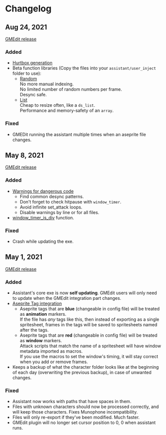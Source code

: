 # Changelog

## Aug 24, 2021

[GMEdit release](https://github.com/Rivals-Workshop-Community-Projects/rivals-workshop-assistant-gmedit/releases/tag/1.1.8)

### Added

- [Hurtbox generation](animation_handling.md#hurtbox-generation)
- Beta function libraries (Copy the files into your `assistant/user_inject` folder to use):
  - [Random](https://github.com/Rivals-Workshop-Community-Projects/injector-library/blob/beta/inject/random.gml)  \
    No more manual indexing.  \
    No limited number of random numbers per frame.  \
    Desync safe. 
  - [List](https://github.com/Rivals-Workshop-Community-Projects/injector-library/blob/beta/inject/list.gml)  \
    Cheap to resize often, like a `ds_list`.  \
    Performance and memory-safety of an `array`.

### Fixed

- GMEDit running the assistant multiple times when an aseprite file changes. 

## May 8, 2021

[GMEdit release](https://github.com/Rivals-Workshop-Community-Projects/rivals-workshop-assistant-gmedit/releases/tag/1.1.0)

### Added

- [Warnings for dangerous code](warnings)
    - Find common desync patterns.
    - Don't forget to check hitpause with `window_timer`.
    - Avoid infinite set_attack loops.
    - Disable warnings by line or for all files.
- [window_timer_is_div](function_library/attacks/window_time_is_div.md) function.

### Fixed

- Crash while updating the exe.

## May 1, 2021

[GMEdit release](https://github.com/Rivals-Workshop-Community-Projects/rivals-workshop-assistant-gmedit/releases/tag/1.0.0)

### Added

- Assistant's core exe is now **self updating**. GMEdit users will only need to update when the GMEdit integration part
  changes.
- [Aseprite Tag integration](animation_handling.md#tag-integration)
    - Aseprite tags that are **blue** (changeable in config file) will be treated as **animation** markers.  \
      If the file has *any* tags like this, then instead of exporting as a single spritesheet, frames in the tags will
      be saved to spritesheets named after the tags.
    - Aseprite tags that are **red** (changeable in config file) will be treated as **window** markers.  \
      Attack scripts that match the name of a spritesheet will have window metadata imported as macros.  \
      If you use the macros to set the window's timing, it will stay correct when you add or remove frames.
- Keeps a backup of what the character folder looks like at the beginning of each day (overwriting the previous backup),
  in case of unwanted changes.

### Fixed

- Assistant now works with paths that have spaces in them.
- Files with unknown characters should now be processed correctly, and will keep those characters. Fixes Munophone
  incompatibility.
- Files will only re-export if they've been modified. Much faster.
- GMEdit plugin will no longer set cursor position to 0, 0 when assistant runs.
